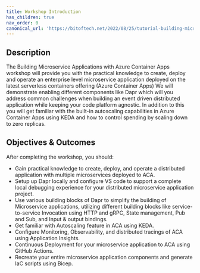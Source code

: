 ```yaml
---
title: Workshop Introduction
has_children: true
nav_order: 0
canonical_url: 'https://bitoftech.net/2022/08/25/tutorial-building-microservice-applications-azure-container-apps-dapr/'
---
```


## Description
The Building Microservice Applications with Azure Container Apps workshop will provide you with the practical knowledge to create, deploy and operate an enterprise level microservice application deployed on the latest serverless containers offering (Azure Container Apps) We will demonstrate enabling different components like Dapr which will you address common challenges when building an event driven distributed application while keeping your code platform agnostic. In addition to this you will get familiar with the built-in autoscaling capabilities in Azure Container Apps using KEDA and how to control spending by scaling down to zero replicas.

## Objectives & Outcomes
After completing the workshop, you should:
 
- Gain practical knowledge to create, deploy, and operate a distributed application with multiple microservices deployed to ACA.
- Setup up Dapr locally and configure VS code to support a complete local debugging experience for your distributed microservice application project.
- Use various building blocks of Dapr to simplify the building of Microservice applications, utilizing different building blocks like service-to-service Invocation using HTTP and gRPC, State management, Pub and Sub, and Input & output bindings.
- Get familiar with Autoscaling feature in ACA using KEDA.
- Configure Monitoring, Observability, and distributed tracings of ACA using Application Insights.
- Continuous Deployment for your microservice application to ACA using GitHub Actions.
- Recreate your entire microservice application components and generate IaC scripts using Bicep.
